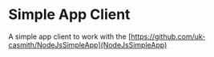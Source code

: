 # Simple App Client
A simple app client to work with the [https://github.com/uk-casmith/NodeJsSimpleApp](NodeJsSimpleApp)